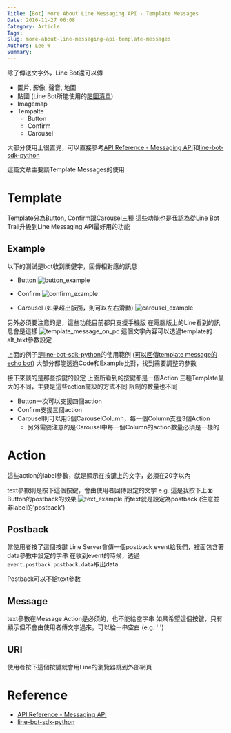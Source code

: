 ```yaml
---
Title: [Bot] More About Line Messaging API - Template Messages
Date: 2016-11-27 06:08
Category: Article
Tags: 
Slug: more-about-line-messaging-api-template-messages
Authors: Lee-W
Summary: 
---
```


除了傳送文字外，Line Bot還可以傳

- 圖片, 影像, 聲音, 地圖
- 貼圖 (Line Bot所能使用的[貼圖清單](https://devdocs.line.me/files/sticker_list.pdf))
- Imagemap
- Tempalte
	- Button
  - Confirm
  - Carousel
  
大部分使用上很直覺，可以直接參考[API Reference - Messaging API](https://devdocs.line.me/en/)和[line-bot-sdk-python](https://github.com/line/line-bot-sdk-python)

這篇文章主要談Template Messages的使用

<!--more-->

# Template

Template分為Button, Confirm跟Carousel三種
這些功能也是我認為從Line Bot Trail升級到Line Messaging API最好用的功能

## Example
以下的測試是bot收到關鍵字，回傳相對應的訊息

- Button
![button_example](http://i.imgur.com/KYN6kDR.png)

- Confirm
![confirm_example](http://i.imgur.com/pUFboL5.png)

- Carousel (如果超出版面，則可以左右滑動)
![carousel_example](http://i.imgur.com/Pxvj6om.png)

另外必須要注意的是，這些功能目前都只支援手機版
在電腦版上的Line看到的訊息會是這樣
![template_message_on_pc](http://i.imgur.com/ZdGQjc6.png)
這個文字內容可以透過template的alt\_text參數設定

上面的例子是[line-bot-sdk-python](https://github.com/line/line-bot-sdk-python#templatesendmessage---buttonstemplaten)的使用範例
([可以回傳template message的echo bot](https://github.com/Lee-W/line_echobot/tree/template-message))
大部分都能透過Code和Example比對，找到需要調整的參數


接下來談的是那些按鍵的設定
上面所看到的按鍵都是一個Action
三種Template最大的不同，主要是這些action擺設的方式不同
限制的數量也不同

- Button一次可以支援四個action
- Confirm支援三個action
- Carousel則可以用5個CarouselColumn，每一個Column支援3個Action
	- 另外需要注意的是Carousel中每一個Column的action數量必須是一樣的

# Action
這些action的label參數，就是顯示在按鍵上的文字，必須在20字以內

text參數則是按下這個按鍵，會由使用者回傳設定的文字
e.g. 這是我按下上面Button的postback的效果
![text_example](http://i.imgur.com/ow2G8wU.png)
而text就是設定為postback (注意並非label的'postback')

## Postback
當使用者按了這個按鍵
Line Server會傳一個postback event給我們，裡面包含著data參數中設定的字串 
在收到event的時候，透過`event.postback.postback.data`取出data

Postback可以不給text參數

## Message
text參數在Message Action是必須的，也不能給空字串
如果希望這個按鍵，只有顯示但不會由使用者傳文字過來，可以給一串空白 (e.g. ' ')

## URI
使用者按下這個按鍵就會用Line的瀏覽器跳到外部網頁

# Reference
- [API Reference - Messaging API](https://devdocs.line.me/en/#template-messages)
- [line-bot-sdk-python](https://github.com/line/line-bot-sdk-python#templatesendmessage---buttonstemplate)



